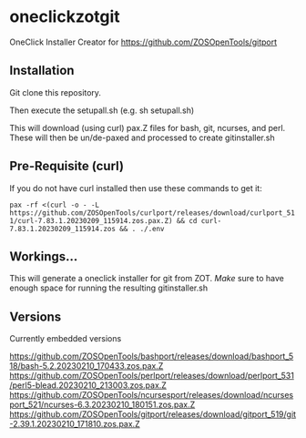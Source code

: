 # oneclickzotgit
OneClick Installer Creator for https://github.com/ZOSOpenTools/gitport

## Installation

Git clone this repository.

Then execute the setupall.sh (e.g. sh setupall.sh)

This will download (using curl) pax.Z files for bash, git, ncurses, and perl.
These will then be un/de-paxed and processed to create gitinstaller.sh

## Pre-Requisite (curl)

If you do not have curl installed then use these commands to get it:

`pax -rf <(curl -o - -L https://github.com/ZOSOpenTools/curlport/releases/download/curlport_511/curl-7.83.1.20230209_115914.zos.pax.Z) && cd curl-7.83.1.20230209_115914.zos && . ./.env`

## Workings...
This will generate a oneclick installer for git from ZOT.
*Make* sure to have enough space for running the resulting gitinstaller.sh

## Versions

Currently embedded versions

https://github.com/ZOSOpenTools/bashport/releases/download/bashport_518/bash-5.2.20230210_170433.zos.pax.Z 
https://github.com/ZOSOpenTools/perlport/releases/download/perlport_531/perl5-blead.20230210_213003.zos.pax.Z 
https://github.com/ZOSOpenTools/ncursesport/releases/download/ncursesport_521/ncurses-6.3.20230210_180151.zos.pax.Z
https://github.com/ZOSOpenTools/gitport/releases/download/gitport_519/git-2.39.1.20230210_171810.zos.pax.Z 
